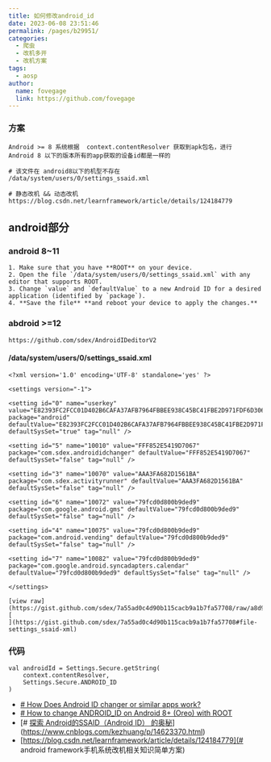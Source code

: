 ```yaml
---
title: 如何修改android_id
date: 2023-06-08 23:51:46
permalink: /pages/b29951/
categories:
  - 爬虫
  - 改机多开
  - 改机方案
tags:
  - aosp
author:
  name: fovegage
  link: https://github.com/fovegage
---
```


### 方案

```
Android >= 8 系统根据  context.contentResolver 获取到apk包名，进行
Android 8 以下的版本所有的app获取的设备id都是一样的

# 该文件在 android8以下的机型不存在
/data/system/users/0/settings_ssaid.xml

# 静态改机 && 动态改机
https://blog.csdn.net/learnframework/article/details/124184779
```

## android部分

### android 8~11

```
1. Make sure that you have **ROOT** on your device.  
2. Open the file `/data/system/users/0/settings_ssaid.xml` with any editor that supports ROOT.  
3. Change `value` and `defaultValue` to a new Android ID for a desired application (identified by `package`).  
4. **Save the file** **and reboot your device to apply the changes.**
```

### abdroid >=12

```
https://github.com/sdex/AndroidIDeditorV2
```

#### /data/system/users/0/settings_ssaid.xml

```
<?xml version='1.0' encoding='UTF-8' standalone='yes' ?>

<settings version="-1">

<setting id="0" name="userkey" value="E82393FC2FCC01D402B6CAFA37AFB7964FBBEE938C45BC41FBE2D971FDF6D306" package="android" defaultValue="E82393FC2FCC01D402B6CAFA37AFB7964FBBEE938C45BC41FBE2D971FDF6D306" defaultSysSet="true" tag="null" />

<setting id="5" name="10010" value="FFF852E5419D7067" package="com.sdex.androididchanger" defaultValue="FFF852E5419D7067" defaultSysSet="false" tag="null" />

<setting id="3" name="10070" value="AAA3FA682D1561BA" package="com.sdex.activityrunner" defaultValue="AAA3FA682D1561BA" defaultSysSet="false" tag="null" />

<setting id="6" name="10072" value="79fcd0d800b9ded9" package="com.google.android.gms" defaultValue="79fcd0d800b9ded9" defaultSysSet="false" tag="null" />

<setting id="4" name="10075" value="79fcd0d800b9ded9" package="com.android.vending" defaultValue="79fcd0d800b9ded9" defaultSysSet="false" tag="null" />

<setting id="7" name="10082" value="79fcd0d800b9ded9" package="com.google.android.syncadapters.calendar" defaultValue="79fcd0d800b9ded9" defaultSysSet="false" tag="null" />

</settings>

[view raw](https://gist.github.com/sdex/7a55ad0c4d90b115cacb9a1b7fa57708/raw/a8d9f4b290b511e5c8aebe78ebc0fff82e1105be/settings_ssaid.xml)[  
](https://gist.github.com/sdex/7a55ad0c4d90b115cacb9a1b7fa57708#file-settings_ssaid-xml)
```

### 代码

```
val androidId = Settings.Secure.getString(  
    context.contentResolver,  
    Settings.Secure.ANDROID_ID  
)
```

- [# How Does Android ID changer or similar apps work?](https://blog.devgenius.io/how-android-id-changer-or-similar-apps-work-9b3766899ef3)
- [# How to change ANDROID_ID on Android 8+ (Oreo) with ROOT](https://medium.com/@sdex/how-to-change-android-id-on-oreo-with-root-a71ebbc38cec)
- [# [探索 Android的SSAID（Android ID） 的奥秘](https://www.cnblogs.com/kezhuang/p/14623370.html)](https://www.cnblogs.com/kezhuang/p/14623370.html)
- [https://blog.csdn.net/learnframework/article/details/124184779](# android framework手机系统改机相关知识简单方案)